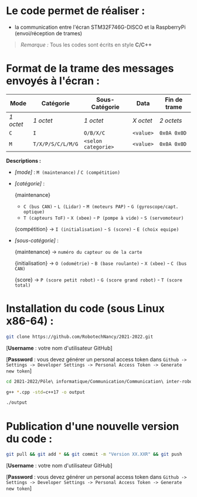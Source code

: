 # Le code permet de réaliser :

- la communication entre l'écran STM32F746G-DISCO et la RaspberryPi (envoi/réception de trames)

> *Remarque :* Tous les codes sont écrits en style **C/C++**

# Format de la trame des messages envoyés à l'écran :

| Mode        | Catégorie          | Sous-Catégorie       | Data        | Fin de trame  |
| ----------- | ------------------- | --------------------- | ----------- | ------------- |
| *1 octet* | *1 octet*         | *1 octet*           | *X octet* | *2 octets*  |
| `C`       | `I`               | `O/B/X/C`           | `<value>` | `0x0A 0x0D` |
| `M`       | `T/X/P/S/C/L/M/G` | `<selon categorie>` | `<value>` | `0x0A 0x0D` |

**Descriptions :**

- *[mode]*            :     `M (maintenance)` / `C (compétition)`
- *[catégorie]*      :

  {maintenance}

  - `C (bus CAN)` - `L (Lidar)` - `M (moteurs PAP)` - `G (gyroscope/capt. optique)`
  - `T (capteurs ToF)` - `X (xbee)` - `P (pompe à vide)` - `S (servomoteur)`

  {compétition} -> `I (initialisation)` - `S (score)` - `E (choix equipe)`
- *[sous-catégorie]* :

  {maintenance} -> `numéro du capteur ou de la carte`

  {initialisation} -> `O (odométrie)` - `B (base roulante)` - `X (xbee)` - `C (bus CAN)`

  {score} -> `P (score petit robot)` - `G (score grand robot)` - `T (score total)`

# Installation du code (sous Linux x86-64) :

```bash
git clone https://github.com/RobotechNancy/2021-2022.git
```

[**Username** : votre nom d'utilisateur GitHub]

[**Password** : vous devez générer un personal access token dans `Github -> Settings -> Developer Settings -> Personal Access Token -> Generate new token`]

```bash
cd 2021-2022/Pôle\ informatique/Communication/Communication\ inter-robots/xbee/  

g++ *.cpp -std=c++17 -o output

./output
```

# Publication d'une nouvelle version du code :

```bash
git pull && git add * && git commit -m "Version XX.XXR" && git push
```

[**Username** : votre nom d'utilisateur GitHub]

[**Password** : vous devez générer un personal access token dans `Github -> Settings -> Developer Settings -> Personal Access Token -> Generate new token`]
